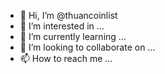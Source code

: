 - 👋 Hi, I’m @thuancoinlist
- 👀 I’m interested in ...
- 🌱 I’m currently learning ...
- 💞️ I’m looking to collaborate on ...
- 📫 How to reach me ...

<!---
thuancoinlist/thuancoinlist is a ✨ special ✨ repository because its `README.md` (this file) appears on your GitHub profile.
You can click the Preview link to take a look at your changes.
--->
